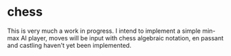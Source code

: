 # chess

This is very much a work in progress. I intend to implement a simple min-max AI player, moves will be input with chess algebraic notation, en passant and castling haven't yet been implemented.
